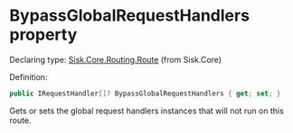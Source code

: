 <!--

Copyrights 2023 Sisk Framework - CypherPotato
Published under MIT license

!!! DO NOT EDIT THIS FILE !!!
This file was generated by a tool in the Sisk package. To edit the information in this documentation,
edit the XML documentation present in the Sisk source code.

-->


# BypassGlobalRequestHandlers property

Declaring type: [Sisk.Core.Routing.Route](/spec/Sisk.Core.Routing.Route.md) (from Sisk.Core)


Definition:

```cs
public IRequestHandler[]? BypassGlobalRequestHandlers { get; set; }
```

Gets or sets the global request handlers instances that will not run on this route.

